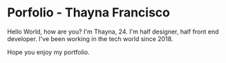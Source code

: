 # Porfolio - Thayna Francisco
Hello World, how are you? I'm Thayna, 24.
I'm half designer, half front end developer. 
I've been working in the tech world since 2018. 

Hope you enjoy my portfolio. 
